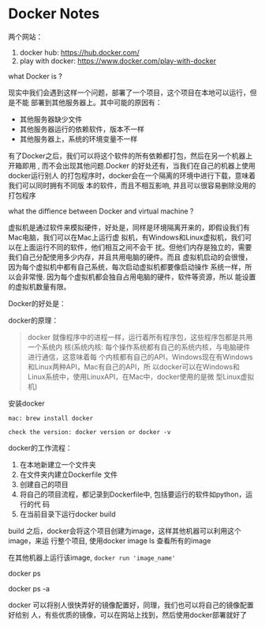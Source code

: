 # Docker Notes

两个网站：

1. docker hub: https://hub.docker.com/
2. play with docker: https://www.docker.com/play-with-docker

what Docker is ?

现实中我们会遇到这样一个问题，部署了一个项目，这个项目在本地可以运行，但是不能
部署到其他服务器上。其中可能的原因有：

- 其他服务器缺少文件
- 其他服务器运行的依赖软件，版本不一样
- 其他服务器上，系统的环境变量不一样

有了Docker之后，我们可以将这个软件的所有依赖都打包，然后在另一个机器上开箱即用
, 而不会出现其他问题.Docker 的好处还有，当我们在自己的机器上使用docker运行别人
的打包程序时，docker会在一个隔离的环境中进行下载，意味着我们可以同时拥有不同版
本的软件，而且不相互影响, 并且可以很容易删除没用的打包程序

what the diffience between Docker and virtual machine ?

虚拟机是通过软件来模拟硬件，好处是，同样是环境隔离开来的，即假设我们有Mac电脑，我们可以在Mac上运行虚
拟机，有Windows和Linux虚拟机，我们可以在上面运行不同的软件，他们相互之间不会干
扰。但他们内存是独立的，需要我们自己分配使用多少内存，并且共用电脑的硬件。而且
虚拟机启动的会很慢，因为每个虚拟机中都有自己系统，每次启动虚拟机都要像启动操作
系统一样，所以会非常慢. 因为每个虚拟机都会独自占用电脑的硬件，软件等资源，所以
能设置的虚拟机数量有限。

Docker的好处是：



docker的原理：

> docker 就像程序中的进程一样，运行着所有程序包，这些程序包都是共用一个系统内
> 核(系统内核: 每个操作系统都有自己的系统内核，与电脑硬件进行通信，这意味着每
> 个内核都有自己的API，Windows现在有Windows和Linux两种API，Mac有自己的API，所
> 以docker可以在Windows和Linux系统中，使用LinuxAPI，在Mac中，docker使用的是微
> 型Linux虚拟机)

安装docker


```
mac: brew install docker

check the version: docker version or docker -v
```

docker的工作流程：

1. 在本地新建立一个文件夹
2. 在文件夹内建立Dockerfile 文件
3. 创建自己的项目
4. 将自己的项目流程，都记录到Dockerfile中, 包括要运行的软件如python，运行的代
   码
5. 在当前目录下运行docker build

build 之后，docker会将这个项目创建为image，这样其他机器可以利用这个image，来运
行整个项目, 使用docker image ls 查看所有的image

在其他机器上运行该image, `docker run 'image_name'` 

docker ps

docker ps -a

docker 可以将别人很快弄好的镜像配置好，同理，我们也可以将自己的镜像配置好给别
人，有些优质的镜像，可以在网站上找到，然后使用docker部署就好了
